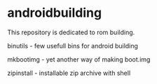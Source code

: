 # androidbuilding

This repository is dedicated to rom building.

binutils - few usefull bins for android building

mkbootimg - yet another way of making boot.img

zipinstall - installable zip archive with shell
